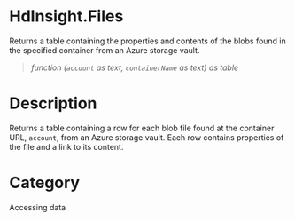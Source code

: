 ﻿# HdInsight.Files
Returns a table containing the properties and contents of the blobs found in the specified container from an Azure storage vault.
> _function (<code>account</code> as text, <code>containerName</code> as text) as table_
# Description 
Returns a table containing a row for each blob file found at the container URL, <code>account</code>, from an Azure storage vault. Each row contains properties of the file and a link to its content.

# Category 
Accessing data
